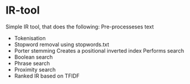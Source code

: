 # IR-tool

Simple IR tool, that does the following:
Pre-processeses text
- Tokenisation
- Stopword removal using stopwords.txt
- Porter stemming
Creates a positional inverted index
Performs search
- Boolean search
- Phrase search
- Proximity search
- Ranked IR based on TFIDF
